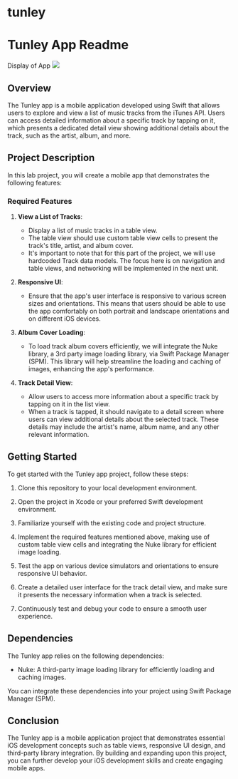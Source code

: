 # tunley
# Tunley App Readme

Display of App 
    <a href="https://www.loom.com/share/bc5e8cc27ca145cda8ca46b7816a7f50">
      <img style="max-width:300px;" src="https://cdn.loom.com/sessions/thumbnails/bc5e8cc27ca145cda8ca46b7816a7f50-with-play.gif">
    </a>

## Overview

The Tunley app is a mobile application developed using Swift that allows users to explore and view a list of music tracks from the iTunes API. Users can access detailed information about a specific track by tapping on it, which presents a dedicated detail view showing additional details about the track, such as the artist, album, and more.

## Project Description

In this lab project, you will create a mobile app that demonstrates the following features:

### Required Features

1. **View a List of Tracks**:
   - Display a list of music tracks in a table view.
   - The table view should use custom table view cells to present the track's title, artist, and album cover.
   - It's important to note that for this part of the project, we will use hardcoded Track data models. The focus here is on navigation and table views, and networking will be implemented in the next unit.

2. **Responsive UI**:
   - Ensure that the app's user interface is responsive to various screen sizes and orientations. This means that users should be able to use the app comfortably on both portrait and landscape orientations and on different iOS devices.

3. **Album Cover Loading**:
   - To load track album covers efficiently, we will integrate the Nuke library, a 3rd party image loading library, via Swift Package Manager (SPM). This library will help streamline the loading and caching of images, enhancing the app's performance.

4. **Track Detail View**:
   - Allow users to access more information about a specific track by tapping on it in the list view.
   - When a track is tapped, it should navigate to a detail screen where users can view additional details about the selected track. These details may include the artist's name, album name, and any other relevant information.

## Getting Started

To get started with the Tunley app project, follow these steps:

1. Clone this repository to your local development environment.

2. Open the project in Xcode or your preferred Swift development environment.

3. Familiarize yourself with the existing code and project structure.

4. Implement the required features mentioned above, making use of custom table view cells and integrating the Nuke library for efficient image loading.

5. Test the app on various device simulators and orientations to ensure responsive UI behavior.

6. Create a detailed user interface for the track detail view, and make sure it presents the necessary information when a track is selected.

7. Continuously test and debug your code to ensure a smooth user experience.

## Dependencies

The Tunley app relies on the following dependencies:

- Nuke: A third-party image loading library for efficiently loading and caching images.

You can integrate these dependencies into your project using Swift Package Manager (SPM).


## Conclusion

The Tunley app is a mobile application project that demonstrates essential iOS development concepts such as table views, responsive UI design, and third-party library integration. By building and expanding upon this project, you can further develop your iOS development skills and create engaging mobile apps. 
